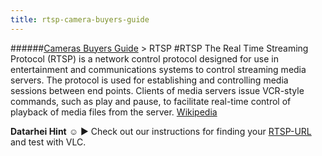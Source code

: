 ```yaml
---
title: rtsp-camera-buyers-guide
---
```

######[Cameras Buyers Guide](../wiki/camera-buyers-guide.html) > RTSP
#RTSP
The Real Time Streaming Protocol (RTSP) is a network control protocol designed for use in entertainment and communications systems to control streaming media servers. The protocol is used for establishing and controlling media sessions between end points. Clients of media servers issue VCR-style commands, such as play and pause, to facilitate real-time control of playback of media files from the server. <a href="https://en.wikipedia.org/wiki/Real_Time_Streaming_Protocol" target="_blank">Wikipedia</a>  

**Datarhei Hint** ☺ ► Check out our instructions for finding your [RTSP-URL](../wiki/find-rtsp-url.html) and test with VLC.